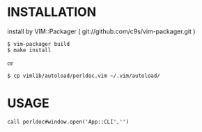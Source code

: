 
INSTALLATION
============

install by VIM::Packager ( git://github.com/c9s/vim-packager.git )

    $ vim-packager build
    $ make install

or 

    $ cp vimlib/autoload/perldoc.vim ~/.vim/autoload/


USAGE
=====

    call perldoc#window.open('App::CLI','')

